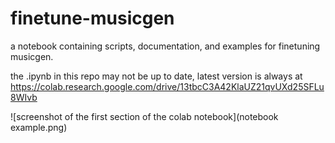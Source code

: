 # finetune-musicgen
a notebook containing scripts, documentation, and examples for finetuning musicgen.

the .ipynb in this repo may not be up to date, latest version is always at https://colab.research.google.com/drive/13tbcC3A42KlaUZ21qvUXd25SFLu8WIvb

![screenshot of the first section of the colab notebook](notebook example.png)
